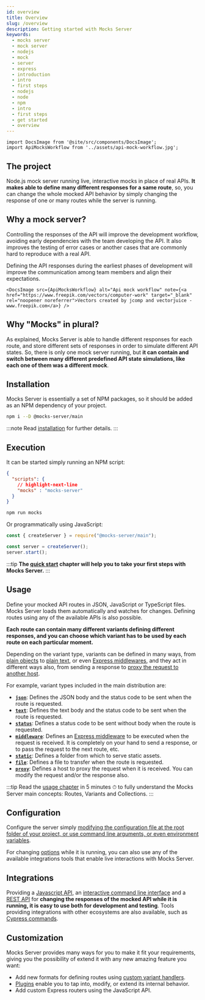 ```yaml
---
id: overview
title: Overview
slug: /overview
description: Getting started with Mocks Server
keywords:
  - mocks server
  - mock server
  - nodejs
  - mock
  - server
  - express
  - introduction
  - intro
  - first steps
  - nodejs
  - node
  - npm
  - intro
  - first steps
  - get started
  - overview
---
```


```mdx-code-block
import DocsImage from '@site/src/components/DocsImage';
import ApiMocksWorkflow from '../assets/api-mock-workflow.jpg';
```

## The project

Node.js mock server running live, interactive mocks in place of real APIs. __It makes able to define many different responses for a same route__, so, you can change the whole mocked API behavior by simply changing the response of one or many routes while the server is running.

## Why a mock server?

Controlling the responses of the API will improve the development workflow, avoiding early dependencies with the team developing the API. It also improves the testing of error cases or another cases that are commonly hard to reproduce with a real API.

Defining the API responses during the earliest phases of development will improve the communication among team members and align their expectations.

```mdx-code-block
<DocsImage src={ApiMocksWorkflow} alt="Api mock workflow" note={<a href="https://www.freepik.com/vectors/computer-work" target="_blank" rel="noopener noreferrer">Vectors created by jcomp and vectorjuice - www.freepik.com</a>} />
```

## Why "Mocks" in plural?

As explained, Mocks Server is able to handle different responses for each route, and store different sets of responses in order to simulate different API states. So, there is only one mock server running, but __it can contain and switch between many different predefined API state simulations, like each one of them was a different mock__.

## Installation

Mocks Server is essentially a set of NPM packages, so it should be added as an NPM dependency of your project.

```sh
npm i --D @mocks-server/main
```

:::note
Read [installation](./installation.md) for further details.
:::

## Execution

It can be started simply running an NPM script:

```json
{
  "scripts": {
    // highlight-next-line
    "mocks" : "mocks-server"
  }
}
```

```sh
npm run mocks
```

Or programmatically using JavaScript:

```js
const { createServer } = require("@mocks-server/main");

const server = createServer();
server.start();
```

:::tip
__The [quick start](./quick-start.md) chapter will help you to take your first steps with Mocks Server.__
:::

## Usage

Define your mocked API routes in JSON, JavaScript or TypeScript files. Mocks Server loads them automatically and watches for changes. Defining routes using any of the available APIs is also possible.

__Each route can contain many different variants defining different responses, and you can choose which variant has to be used by each route on each particular moment.__

Depending on the variant type, variants can be defined in many ways, from [plain objects](../usage/variants/json.md) to [plain text](../usage/variants/text.md), or even [Express middlewares](../usage/variants/middleware.md), and they act in different ways also, from sending a response to [proxy the request to another host](../usage/variants/proxy.md).

For example, variant types included in the main distribution are:

* __[`json`](../usage/variants/json.md)__: Defines the JSON body and the status code to be sent when the route is requested.
* __[`text`](../usage/variants/text.md)__: Defines the text body and the status code to be sent when the route is requested.
* __[`status`](../usage/variants/status.md)__: Defines a status code to be sent without body when the route is requested. 
* __[`middleware`](../usage/variants/middleware.md)__: Defines an [Express middleware](https://expressjs.com/en/guide/using-middleware.html) to be executed when the request is received. It is completely on your hand to send a response, or to pass the request to the next route, etc.
* __[`static`](../usage/variants/static.md)__: Defines a folder from which to serve static assets.
* __[`file`](../usage/variants/file.md)__: Defines a file to transfer when the route is requested.
* __[`proxy`](../usage/variants/proxy.md)__: Defines a host to proxy the request when it is received. You can modify the request and/or the response also.


:::tip
Read the [usage chapter](../usage/basics.md) in 5 minutes ⏱ to fully understand the Mocks Server main concepts: Routes, Variants and Collections.
:::

## Configuration

Configure the server simply [modifying the configuration file at the root folder of your project, or use command line arguments, or even environment variables](../configuration/how-to-change-settings.md).

For changing [options](../configuration/how-to-change-settings.md) while it is running, you can also use any of the available integrations tools that enable live interactions with Mocks Server.

## Integrations

Providing a [Javascript API](../integrations/javascript.md), an [interactive command line interface](../integrations/command-line.md) and a [REST API](../integrations/cypress.md) for __changing the responses of the mocked API while it is running, it is easy to use both for development and testing__. Tools providing integrations with other ecosystems are also available, such as [Cypress commands](../integrations/cypress.md).

## Customization

Mocks Server provides many ways for you to make it fit your requirements, giving you the possibility of extend it with any new amazing feature you want:

* Add new formats for defining routes using [custom variant handlers](../variant-handlers/intro.md).
* [Plugins](../plugins/intro.md) enable you to tap into, modify, or extend its internal behavior.
* Add custom Express routers using the JavaScript API.
